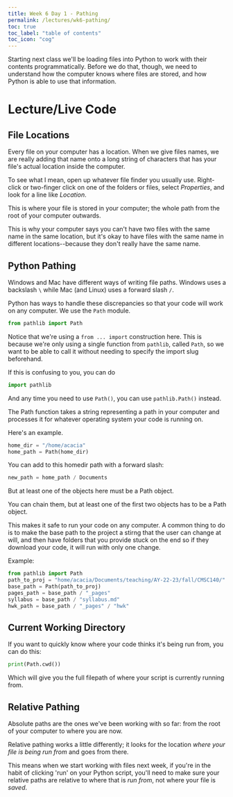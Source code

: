 ```yaml
---
title: Week 6 Day 1 - Pathing
permalink: /lectures/wk6-pathing/
toc: true
toc_label: "table of contents"
toc_icon: "cog"
---
```


Starting next class we'll be loading files into Python to work with their contents programmatically. Before we do that, though, we need to understand how the computer knows where files are stored, and how Python is able to use that information.

# Lecture/Live Code

## File Locations

Every file on your computer has a location. When we give files names, we are really adding that name onto a long string of characters that has your file's actual location inside the computer. 

To see what I mean, open up whatever file finder you usually use. Right-click or two-finger click on one of the folders or files, select _Properties_, and look for a line like _Location_. 

This is where your file is stored in your computer; the whole path from the root of your computer outwards. 

This is why your computer says you can't have two files with the same name in the same location, but it's okay to have files with the same name in different locations--because they don't really have the same name. 

## Python Pathing

Windows and Mac have different ways of writing file paths. Windows uses a backslash `\` while Mac (and Linux) uses a forward slash `/`. 

Python has ways to handle these discrepancies so that your code will work on any computer. We use the `Path` module. 

```py
from pathlib import Path
```

Notice that we're using a `from ... import` construction here. This is because we're only using a single function from `pathlib`, called `Path`, so we want to be able to call it without needing to specify the import slug beforehand. 

If this is confusing to you, you can do 

```py
import pathlib
```

And any time you need to use `Path()`, you can use `pathlib.Path()` instead.

The Path function takes a string representing a path in your computer and processes it for whatever operating system your code is running on. 

Here's an example. 

```py
home_dir = "/home/acacia"
home_path = Path(home_dir)
```

You can add to this homedir path with a forward slash:

```py
new_path = home_path / Documents
```

But at least one of the objects here must be a Path object. 

You can chain them, but at least one of the first two objects has to be a Path object. 

This makes it safe to run your code on any computer. A common thing to do is to make the base path to the project a stirng that the user can change at will, and then have folders that you provide stuck on the end so if they download your code, it will run with only one change. 

Example:

```py
from pathlib import Path
path_to_proj = "home/acacia/Documents/teaching/AY-22-23/fall/CMSC140/"
base_path = Path(path_to_proj)
pages_path = base_path / "_pages"
syllabus = base_path / "syllabus.md"
hwk_path = base_path / "_pages" / "hwk"
```

## Current Working Directory

If you want to quickly know where your code thinks it's being run from, you can do this:

```py
print(Path.cwd())
```

Which will give you the full filepath of where your script is currently running from. 

## Relative Pathing

Absolute paths are the ones we've been working with so far: from the root of your computer to where you are now. 

Relative pathing works a little differently; it looks for the location _where your file is being run from_ and goes from there. 

This means when we start working with files next week, if you're in the habit of clicking 'run' on your Python script, you'll need to make sure your relative paths are relative to where that is _run from_, not where your file is _saved_. 

